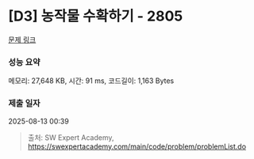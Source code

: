 # [D3] 농작물 수확하기 - 2805 

[문제 링크](https://swexpertacademy.com/main/code/problem/problemDetail.do?contestProbId=AV7GLXqKAWYDFAXB) 

### 성능 요약

메모리: 27,648 KB, 시간: 91 ms, 코드길이: 1,163 Bytes

### 제출 일자

2025-08-13 00:39



> 출처: SW Expert Academy, https://swexpertacademy.com/main/code/problem/problemList.do